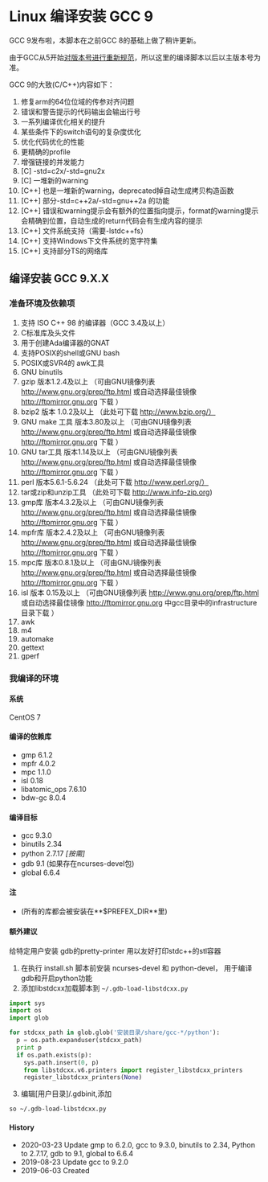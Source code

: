 Linux 编译安装 GCC 9
======

GCC 9发布啦，本脚本在之前GCC 8的基础上做了稍许更新。

由于GCC从5开始[对版本号进行重新规范](https://gcc.gnu.org/develop.html#num_scheme)，所以这里的编译脚本以后以主版本号为准。

GCC 9的大致(C/C++)内容如下：

1. 修复arm的64位位域的传参对齐问题
2. 错误和警告提示的代码输出会输出行号
3. 一系列编译优化相关的提升
4. 某些条件下的switch语句的复杂度优化
5. 优化代码优化的性能
6. 更精确的profile
7. 增强链接的并发能力
8. \[C\] -std=c2x/-std=gnu2x
9. \[C\] 一堆新的warning
10. \[C++\] 也是一堆新的warning，deprecated掉自动生成拷贝构造函数
11. \[C++\] 部分-std=c++2a/-std=gnu++2a 的功能
12. \[C++\] 错误和warning提示会有额外的位置指向提示，format的warning提示会精确到位置，自动生成的return代码会有生成内容的提示
13. \[C++\] 文件系统支持（需要-lstdc++fs）
14. \[C++\] 支持Windows下文件系统的宽字符集
15. \[C++\] 支持部分TS的网络库

## 编译安装 GCC 9.X.X

### 准备环境及依赖项

1. 支持 ISO C++ 98 的编译器（GCC 3.4及以上）
2. C标准库及头文件
3. 用于创建Ada编译器的GNAT
4. 支持POSIX的shell或GNU bash
5. POSIX或SVR4的 awk工具
6. GNU binutils
7. gzip 版本1.2.4及以上     （可由GNU镜像列表 http://www.gnu.org/prep/ftp.html 或自动选择最佳镜像 http://ftpmirror.gnu.org 下载 ）
8. bzip2 版本 1.0.2及以上    （此处可下载 http://www.bzip.org/）
9. GNU make 工具 版本3.80及以上 （可由GNU镜像列表 http://www.gnu.org/prep/ftp.html 或自动选择最佳镜像 http://ftpmirror.gnu.org 下载 ）
10. GNU tar工具 版本1.14及以上   （可由GNU镜像列表 http://www.gnu.org/prep/ftp.html 或自动选择最佳镜像 http://ftpmirror.gnu.org 下载 ）
11. perl 版本5.6.1-5.6.24      （此处可下载 http://www.perl.org/）
12. tar或zip和unzip工具 （此处可下载 http://www.info-zip.org)
13. gmp库 版本4.3.2及以上 （可由GNU镜像列表 http://www.gnu.org/prep/ftp.html 或自动选择最佳镜像 http://ftpmirror.gnu.org 下载 ）
14. mpfr库 版本2.4.2及以上 （可由GNU镜像列表 http://www.gnu.org/prep/ftp.html 或自动选择最佳镜像 http://ftpmirror.gnu.org 下载 ）
15. mpc库 版本0.8.1及以上 （可由GNU镜像列表 http://www.gnu.org/prep/ftp.html 或自动选择最佳镜像 http://ftpmirror.gnu.org 下载 ）
16. isl 版本 0.15及以上 （可由GNU镜像列表 http://www.gnu.org/prep/ftp.html 或自动选择最佳镜像 http://ftpmirror.gnu.org 中gcc目录中的infrastructure目录下载 ）
17. awk
18. m4
19. automake
20. gettext
21. gperf

### 我编译的环境

#### 系统

CentOS 7

#### 编译的依赖库

+ gmp 6.1.2
+ mpfr 4.0.2
+ mpc 1.1.0
+ isl 0.18
+ libatomic_ops 7.6.10
+ bdw-gc 8.0.4

#### 编译目标

+ gcc 9.3.0
+ binutils 2.34
+ python 2.7.17 *[按需]*
+ gdb 9.1 (如果存在ncurses-devel包)
+ global 6.6.4

#### 注

+ (所有的库都会被安装在**$PREFEX_DIR**里)

#### 额外建议

给特定用户安装 gdb的pretty-printer 用以友好打印stdc++的stl容器

1. 在执行 install.sh 脚本前安装 ncurses-devel 和 python-devel， 用于编译gdb和开启python功能
2. 添加libstdcxx加载脚本到 ```~/.gdb-load-libstdcxx.py```

  ```python
  import sys
  import os
  import glob
  
  for stdcxx_path in glob.glob('安装目录/share/gcc-*/python'):
    p = os.path.expanduser(stdcxx_path)
    print p
    if os.path.exists(p):
      sys.path.insert(0, p)
      from libstdcxx.v6.printers import register_libstdcxx_printers
      register_libstdcxx_printers(None)
  ```

3. 编辑[用户目录]/.gdbinit,添加

  ```bash
  so ~/.gdb-load-libstdcxx.py
  ```

#### History

+ 2020-03-23    Update gmp to 6.2.0, gcc to 9.3.0, binutils to 2.34, Python to 2.7.17, gdb to 9.1, global to 6.6.4
+ 2019-08-23    Update gcc to 9.2.0
+ 2019-06-03    Created
